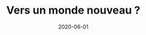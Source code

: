 ---
title: Vers un monde nouveau&nbsp;?
date: 2020-06-01
period: juin-juillet-août 2020
num: 139
cover: Imagine139_couvertures.jpg
---